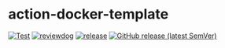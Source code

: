 # action-docker-template

<!-- TODO: replace action-docker-template with your repo name -->
[![Test](https://github.com/haya14busa/action-docker-template/workflows/Test/badge.svg)](https://github.com/haya14busa/action-docker-template/actions?query=workflow%3ATest)
[![reviewdog](https://github.com/haya14busa/action-docker-template/workflows/reviewdog/badge.svg)](https://github.com/haya14busa/action-docker-template/actions?query=workflow%3Areviewdog)
[![release](https://github.com/haya14busa/action-docker-template/workflows/release/badge.svg)](https://github.com/haya14busa/action-docker-template/actions?query=workflow%3Arelease)
[![GitHub release (latest SemVer)](https://img.shields.io/github/v/release/haya14busa/action-docker-template?logo=github&sort=semver)](https://github.com/haya14busa/action-docker-template/releases)
